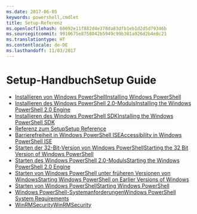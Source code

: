```yaml
---
ms.date: 2017-06-05
keywords: powershell,cmdlet
title: Setup-Referenz
ms.openlocfilehash: 60092e11f882d4e378da83dfb1eb1d2d5d79346b
ms.sourcegitcommit: 9910675e8758042b5949c99b381a926d2b4e8c21
ms.translationtype: HT
ms.contentlocale: de-DE
ms.lasthandoff: 11/03/2017
---
```

# <a name="setup-guide"></a><span data-ttu-id="27b2c-103">Setup-Handbuch</span><span class="sxs-lookup"><span data-stu-id="27b2c-103">Setup Guide</span></span>

- [<span data-ttu-id="27b2c-104">Installieren von Windows PowerShell</span><span class="sxs-lookup"><span data-stu-id="27b2c-104">Installing Windows PowerShell</span></span>](Installing-Windows-PowerShell.md)
- [<span data-ttu-id="27b2c-105">Installieren des Windows PowerShell 2.0-Moduls</span><span class="sxs-lookup"><span data-stu-id="27b2c-105">Installing the Windows PowerShell 2.0 Engine</span></span>](Installing-the-Windows-PowerShell-2.0-Engine.md)
- [<span data-ttu-id="27b2c-106">Installieren des Windows PowerShell SDK</span><span class="sxs-lookup"><span data-stu-id="27b2c-106">Installing the Windows PowerShell SDK</span></span>](Installing-the-Windows-PowerShell-SDK.md)
- [<span data-ttu-id="27b2c-107">Referenz zum Setup</span><span class="sxs-lookup"><span data-stu-id="27b2c-107">Setup Reference</span></span>](setup-reference.md)
- [<span data-ttu-id="27b2c-108">Barrierefreiheit in Windows PowerShell ISE</span><span class="sxs-lookup"><span data-stu-id="27b2c-108">Accessibility in Windows PowerShell ISE</span></span>](Accessibility-in-Windows-PowerShell-ISE.md)
- [<span data-ttu-id="27b2c-109">Starten der 32-Bit-Version von Windows PowerShell</span><span class="sxs-lookup"><span data-stu-id="27b2c-109">Starting the 32 Bit Version of Windows PowerShell</span></span>](Starting-the-32-Bit-Version-of-Windows-PowerShell.md)
- [<span data-ttu-id="27b2c-110">Starten des Windows PowerShell 2.0-Moduls</span><span class="sxs-lookup"><span data-stu-id="27b2c-110">Starting the Windows PowerShell 2.0 Engine</span></span>](Starting-the-Windows-PowerShell-2.0-Engine.md)
- [<span data-ttu-id="27b2c-111">Starten von Windows PowerShell unter früheren Versionen von Windows</span><span class="sxs-lookup"><span data-stu-id="27b2c-111">Starting Windows PowerShell on Earlier Versions of Windows</span></span>](Starting-Windows-PowerShell-on-Earlier-Versions-of-Windows.md)
- [<span data-ttu-id="27b2c-112">Starten von Windows PowerShell</span><span class="sxs-lookup"><span data-stu-id="27b2c-112">Starting Windows PowerShell</span></span>](Starting-Windows-PowerShell.md)
- [<span data-ttu-id="27b2c-113">Windows PowerShell-Systemanforderungen</span><span class="sxs-lookup"><span data-stu-id="27b2c-113">Windows PowerShell System Requirements</span></span>](Windows-PowerShell-System-Requirements.md)
- [<span data-ttu-id="27b2c-114">WinRMSecurity</span><span class="sxs-lookup"><span data-stu-id="27b2c-114">WinRMSecurity</span></span>](WinRMSecurity.md)

